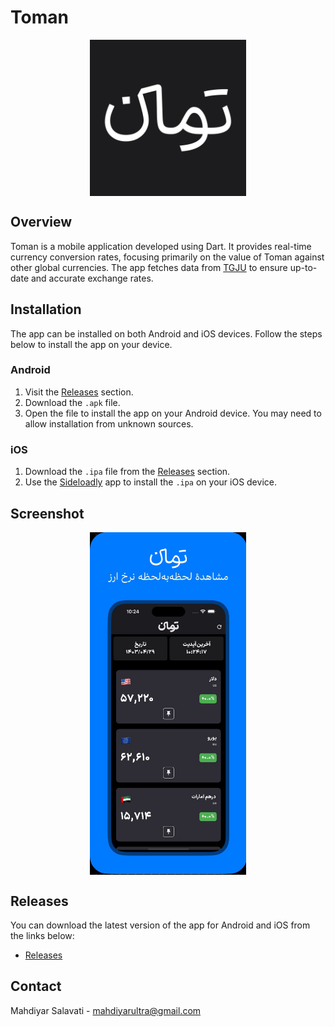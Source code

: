 # Toman
<div align="center" style="display:flex; justify-content:center; align-items:center; gap: 10px;">
   <img src="icon.png" width="250" alt="Toman">
</div>

## Overview
Toman is a mobile application developed using Dart. It provides real-time currency conversion rates, focusing primarily on the value of Toman against other global currencies. The app fetches data from [TGJU](https://www.tgju.org/currency) to ensure up-to-date and accurate exchange rates.

## Installation
The app can be installed on both Android and iOS devices. Follow the steps below to install the app on your device.

### Android
1. Visit the [Releases](#releases) section.
2. Download the `.apk` file.
3. Open the file to install the app on your Android device. You may need to allow installation from unknown sources.

### iOS
1. Download the `.ipa` file from the [Releases](#releases) section.
2. Use the [Sideloadly](https://sideloadly.io/) app to install the `.ipa` on your iOS device.

## Screenshot

<div align="center" style="display:flex; justify-content:center; align-items:center; gap: 10px;">
   <img src="screenshot.png" width="250" alt="Toman">
</div>

## Releases
You can download the latest version of the app for Android and iOS from the links below:
- [Releases](#releases)

## Contact
Mahdiyar Salavati - [mahdiyarultra@gmail.com](mailto:mahdiyarultra@gmail.com)

